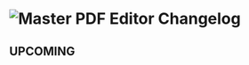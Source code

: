 # ![Master PDF Editor Changelog](https://img.shields.io/badge/Master%20PDF%20Editor-Package%20Changelog-blue.svg?style=for-the-badge)

## UPCOMING
